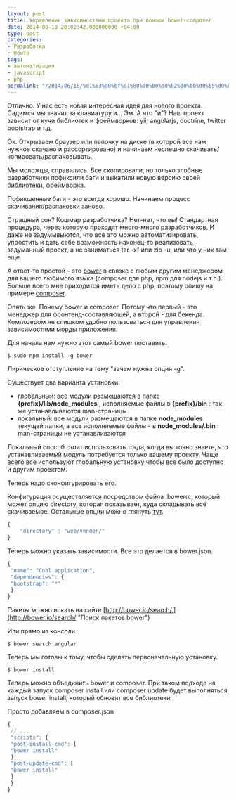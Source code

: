 ```yaml
---
layout: post
title: Управление зависимостями проекта при помощи bower+composer
date: 2014-06-18 20:02:42.000000000 +04:00
type: post
categories:
- Разработка
- HowTo
tags:
- автоматизация
- javascript
- php
permalink: "/2014/06/18/%d1%83%d0%bf%d1%80%d0%b0%d0%b2%d0%bb%d0%b5%d0%bd%d0%b8%d0%b5-%d0%b7%d0%b0%d0%b2%d0%b8%d1%81%d0%b8%d0%bc%d0%be%d1%81%d1%82%d1%8f%d0%bc%d0%b8-bower-composer/"
---
```

Отлично. У нас есть новая интересная идея для нового проекта. Садимся мы значит за клавиатуру и... Эм. А что "и"? Наш проект зависит от кучи библиотек и фреймворков: yii, angularjs, doctrine, twitter bootstrap и т.д.

Ок. Открываем браузер или папочку на диске (в которой все нам нужное скачано и рассортировано) и начинаем неспешно скачивать/копировать/распаковывать.

Мы моложцы, справились. Все скопировали, но только злобные разработчики пофиксили баги и выкатили новую версию своей библиотеки, фреймворка.

Пофикшенные баги - это всегда хорошо. Начинаем процесс скачивания/распаковки заново.

Страшный сон? Кошмар разработчика? Нет-нет, что вы! Стандартная процедура, через которую проходят много-много разработчиков. И даже не задумывыются, что все это можно автоматизировать, упростить и дать себе возможность наконец-то реализовать задуманный проект, а не заниматься tar -xf или zip -u, или что у них там еще.

А ответ-то простой - это [bower](http://bower.io/ "Bower") в связке с любым другим менеджером для вашего любимого языка (composer для php, npm для nodejs и т.п.). Больше всего мне приходится иметь дело с php, поэтому опишу на примере [composer](https://getcomposer.org/ "Composer").

Опять же. Почему bower и composer. Потому что первый - это менеджер для фронтенд-составляющей, а второй - для бекенда. Композером не слишком удобно пользоваться для управления зависимостями морды приложения.

Для начала нам нужно этот самый bower поставить.

```shell
$ sudo npm install -g bower
```

Лирическое отступление на тему "зачем нужна опция -g".

Существует два варианта установки:

- глобальный: все модули размещаются в папке **{prefix}/lib/node_modules** , исполняемые файлы в **{prefix}/bin** : так же устанавливаются man-страницы
- локальный: все модули размещаются в папке **node_modules** текущей папки, а все исполняемые файлы - в **node_modules/.bin** : man-страницы не устанавливаются

Локальный способ стоит использовать тогда, когда вы точно знаете, что устанавливаемый модуль потребуется только вашему проекту. Чаще всего все используют глобальную установку чтобы все было доступно и другим проектам.

Теперь надо сконфигурировать его.

Конфигурация осуществляется посредством файла .bowerrc, который может опцию directory, которая показывает, куда складывать всё скачиваемое. Остальные опции можно глянуть [тут](https://docs.google.com/document/d/1APq7oA9tNao1UYWyOm8dKqlRP2blVkROYLZ2fLIjtWc/edit "Списко опций .bowerrc").

```javascript
{  
    "directory" : "web/vendor/"  
}
```

Теперь можно указать зависимости. Все это делается в bower.json.

```javascript
{  
 "name": "Cool application",  
 "dependencies": {  
 "bootstrap": "*"  
 }  
}
```

Пакеты можно искать на сайте [http://bower.io/search/.](http://bower.io/search/ "Поиск пакетов bower")

Или прямо из консоли

```shell
$ bower search angular
```

Теперь мы готовы к тому, чтобы сделать первоначальную установку.

```shell
$ bower install
```

Теперь можно объединить bower и composer. При таком подходе на каждый запуск composer install или composer update будет выполняться запуск bower install, который обновит все библиотеки.

Просто добавляем в composer.json

```javascript
{  
 // ...  
 "scripts": {  
 "post-install-cmd": [  
 "bower install"  
 ],  
 "post-update-cmd": [  
 "bower install"  
 ]  
 }  
}
```

